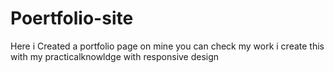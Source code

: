# Poertfolio-site
 Here i Created a portfolio page on mine you can check my work i create this with my practicalknowldge with responsive design
